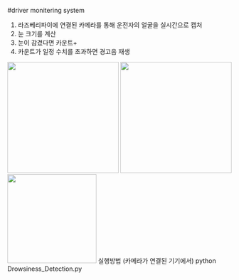#driver monitering system


1. 라즈베리파이에 연결된 카메라를 통해 운전자의 얼굴을 실시간으로 캡처
2. 눈 크기를 계산
3. 눈이 감겼다면 카운트+
4. 카운트가 일정 수치를 초과하면 경고음 재생
<div>
  <img height="250" src="https://user-images.githubusercontent.com/75927764/102011686-3c838c00-3d89-11eb-89f0-243b3f38121b.jpg">
  <img height="250" src="https://user-images.githubusercontent.com/75927764/102011689-41e0d680-3d89-11eb-9fe9-7309803daffe.jpg">
 </div>
 <img width="200" src="https://user-images.githubusercontent.com/75927764/102011691-44dbc700-3d89-11eb-86af-321f564337f4.jpg">
실행방법 (카메라가 연결된 기기에서)
python Drowsiness_Detection.py
